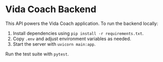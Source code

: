 # Vida Coach Backend

This API powers the Vida Coach application. To run the backend locally:

1. Install dependencies using `pip install -r requirements.txt`.
2. Copy `.env` and adjust environment variables as needed.
3. Start the server with `uvicorn main:app`.

Run the test suite with `pytest`.
